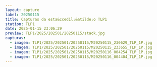 ```yaml
---
layout: capture
label: 20250115
title: Capturas da esta&ccedil;&atilde;o TLP1
station: TLP1
date: 2025-01-15 23:06:29
preview: TLP1/2025/202501/20250115/stack.jpg
capturas:
  - imagem: TLP1/2025/202501/20250115/M20250115_230629_TLP_1P.jpg
  - imagem: TLP1/2025/202501/20250115/M20250115_233655_TLP_1P.jpg
  - imagem: TLP1/2025/202501/20250115/M20250116_004254_TLP_1P.jpg
  - imagem: TLP1/2025/202501/20250115/M20250116_004404_TLP_1P.jpg
---
```

